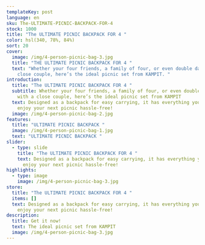 ```yaml
---
templateKey: post
language: en
sku: The-ULTIMATE-PICNIC-BACKPACK-FOR-4
stock: 1000
title: "The ULTIMATE PICNIC BACKPACK FOR 4 "
color: hsl(340, 78%, 84%)
sort: 20
cover:
  image: /img/4-person-picnic-bag-3.jpg
  title: "THE ULTIMATE PICNIC BACKPACK FOR 4 "
  text: "Whether your four friends, a family of four, or even double dating with a
    close couple, here’s the ideal picnic set from KAMPIT. "
introduction:
  title: "The ULTIMATE PICNIC BACKPACK FOR 4 "
  subtitle: Whether your four friends, a family of four, or even double dating
    with a close couple, here’s the ideal picnic set from KAMPIT
  text: Designed as a backpack for easy carrying, it has everything you need to
    enjoy your next picnic hassle-free!
  image: /img/4-person-picnic-bag-2.jpg
features:
  title: "ULTIMATE PICNIC BACKPACK "
  image: /img/4-person-picnic-bag-1.jpg
  text: "ULTIMATE PICNIC BACKPACK "
slider:
  - type: slide
    title: "The ULTIMATE PICNIC BACKPACK FOR 4 "
    text: Designed as a backpack for easy carrying, it has everything you need to
      enjoy your next picnic hassle-free!
highlights:
  - type: image
    image: /img/4-person-picnic-bag-3.jpg
store:
  title: "The ULTIMATE PICNIC BACKPACK FOR 4 "
  items: []
  text: Designed as a backpack for easy carrying, it has everything you need to
    enjoy your next picnic hassle-free!
description:
  title: Get it now!
  text: The ideal picnic set from KAMPIT
  image: /img/4-person-picnic-bag-3.jpg
---
```

